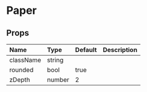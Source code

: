 Paper
=====



Props
-----


| Name | Type | Default | Description |
|:-----|:-----|:-----|:-----|
| className | string |  |   |
| rounded | bool | true |   |
| zDepth | number | 2 |   |
